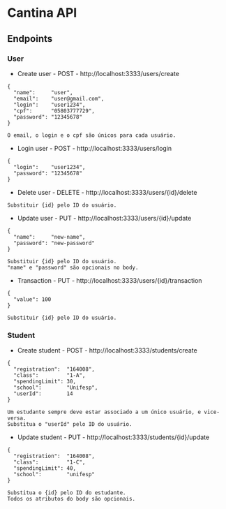 # Cantina API

## Endpoints

### User

* Create user - POST - http://localhost:3333/users/create

```
{
  "name":     "user",
  "email":    "user@gmail.com",
  "login":    "user1234",
  "cpf":      "05803777729",
  "password": "12345678"
}

O email, o login e o cpf são únicos para cada usuário.
```

* Login user - POST - http://localhost:3333/users/login

```
{
  "login":    "user1234",
  "password": "12345678"
}
```

* Delete user - DELETE - http://localhost:3333/users/{id}/delete

```
Substituir {id} pelo ID do usuário.
```

* Update user - PUT - http://localhost:3333/users/{id}/update

```
{
  "name":     "new-name",
  "password": "new-password"
}

Substituir {id} pelo ID do usuário.
"name" e "password" são opcionais no body.
```

* Transaction - PUT - http://localhost:3333/users/{id}/transaction

```
{
  "value": 100
}

Substituir {id} pelo ID do usuário.
```

### Student

* Create student - POST - http://localhost:3333/students/create

```
{
  "registration":  "164008",
  "class":         "1-A",
  "spendingLimit": 30,
  "school":        "Unifesp",
  "userId":        14
}

Um estudante sempre deve estar associado a um único usuário, e vice-versa.
Substitua o "userId" pelo ID do usuário.
```

* Update student - PUT - http://localhost:3333/students/{id}/update

```
{
  "registration":  "164008",
  "class":         "1-C",
  "spendingLimit": 40,
  "school":        "unifesp"
}

Substitua o {id} pelo ID do estudante.
Todos os atributos do body são opcionais.
```
